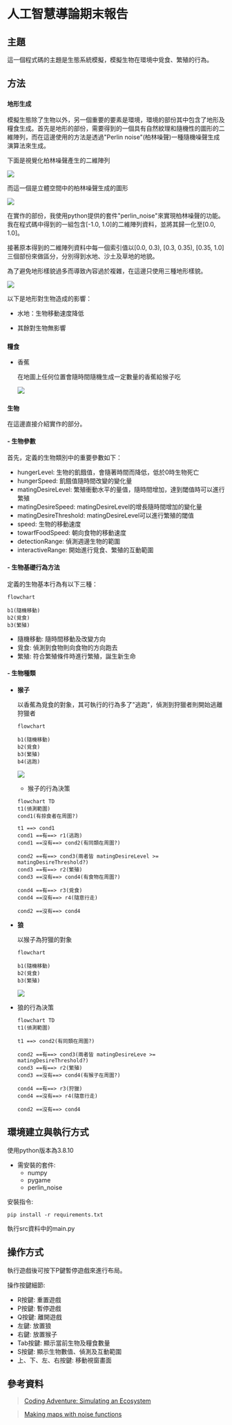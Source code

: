 
# 人工智慧導論期末報告 

## 主題

這一個程式碼的主題是生態系統模擬，模擬生物在環境中覓食、繁殖的行為。


## 方法

### ``地形生成``

模擬生態除了生物以外，另一個重要的要素是環境，環境的部份其中包含了地形及糧食生成。首先是地形的部份，需要得到的一個具有自然紋理和隨機性的圖形的二維陣列，而在這邊使用的方法是透過"Perlin noise"(柏林噪聲)一種隨機噪聲生成演算法來生成。

下面是視覺化柏林噪聲產生的二維陣列

![](images/readme/perlinNoise2d.jpeg)

而這一個是立體空間中的柏林噪聲生成的圖形

![](images/readme/perlinNoise3d.png)

在實作的部份，我使用python提供的套件"perlin_noise"來實現柏林噪聲的功能。
我在程式碼中得到的一組包含[-1.0, 1.0]的二維陣列資料，並將其歸一化至[0.0, 1.0]。

接著原本得到的二維陣列資料中每一個索引值以[0.0, 0.3), [0.3, 0.35), [0.35, 1.0]三個部份來做區分，分別得到水地、沙土及草地的地貌。

為了避免地形樣貌過多而導致內容過於複雜，在這邊只使用三種地形樣貌。

![](images/readme/terrainExample.png)

以下是地形對生物造成的影響：
- 水地：生物移動速度降低

- 其餘對生物無影響

### ``糧食``

- 香蕉

    在地圖上任何位置會隨時間隨機生成一定數量的香蕉給猴子吃

  ![](images/readme/banna.png)

### ``生物``

在這邊直接介紹實作的部分。

#### - 生物參數

首先，定義的生物類別中的重要參數如下：

- hungerLevel: 生物的飢餓值，會隨著時間而降低，低於0時生物死亡 
- hungerSpeed: 飢餓值隨時間改變的變化量
- matingDesireLevel: 繁殖衝動水平的量值，隨時間增加，達到閾值時可以進行繁殖
- matingDesireSpeed: matingDesireLevel的增長隨時間增加的變化量
- matingDesireThreshold: matingDesireLevel可以進行繁殖的閾值
- speed: 生物的移動速度
- towarfFoodSpeed: 朝向食物的移動速度
- detectionRange: 偵測週邊生物的範圍
- interactiveRange: 開始進行覓食、繁殖的互動範圍

#### - 生物基礎行為方法

定義的生物基本行為有以下三種：

```mermaid
flowchart

b1(隨機移動)
b2(覓食)
b3(繁殖)
```

- 隨機移動: 隨時間移動及改變方向
- 覓食: 偵測到食物則向食物的方向跑去
- 繁殖: 符合繁殖條件時進行繁殖，誕生新生命

#### - 生物種類
- **猴子**
  
  以香蕉為覓食的對象，其可執行的行為多了"逃跑"，偵測到狩獵者則開始逃離狩獵者

  ```mermaid
  flowchart

  b1(隨機移動)
  b2(覓食)
  b3(繁殖)
  b4(逃跑)
  ```

  ![](images/readme/monkey.png)

  - 猴子的行為決策

  ```mermaid
  flowchart TD
  t1(偵測範圍) 
  cond1(有掠食者在周圍?)

  t1 ==> cond1
  cond1 ==有==> r1(逃跑)
  cond1 ==沒有==> cond2(有同類在周圍?)

  cond2 ==有==> cond3(兩者皆 matingDesireLevel >= matingDesireThreshold?)
  cond3 ==有==> r2(繁殖)
  cond3 ==沒有==> cond4(有食物在周圍?)

  cond4 ==有==> r3(覓食)
  cond4 ==沒有==> r4(隨意行走)

  cond2 ==沒有==> cond4
  ```

- **狼**

  以猴子為狩獵的對象

  ```mermaid
  flowchart

  b1(隨機移動)
  b2(覓食)
  b3(繁殖)
  ```

  ![](images/readme/wolf.png)


- 狼的行為決策
  ```mermaid
  flowchart TD
  t1(偵測範圍) 

  t1 ==> cond2(有同類在周圍?)

  cond2 ==有==> cond3(兩者皆 matingDesireLeve >= matingDesireThreshold?)
  cond3 ==有==> r2(繁殖)
  cond3 ==沒有==> cond4(有猴子在周圍?)

  cond4 ==有==> r3(狩獵)
  cond4 ==沒有==> r4(隨意行走)

  cond2 ==沒有==> cond4
  ```

## 環境建立與執行方式

使用python版本為3.8.10

- 需安裝的套件:
  - numpy
  - pygame
  - perlin_noise

安裝指令:
```
pip install -r requirements.txt
```

執行src資料中的main.py

## 操作方式
執行遊戲後可按下P鍵暫停遊戲來進行布局。

操作按鍵細節:
- R按鍵: 重置遊戲
- P按鍵: 暫停遊戲
- Q按鍵: 離開遊戲
- 左鍵: 放置狼
- 右鍵: 放置猴子
- Tab按鍵: 顯示當前生物及糧食數量
- S按鍵: 顯示生物數值、偵測及互動範圍
- 上、下、左、右按鍵: 移動視窗畫面


## 參考資料

> [Coding Adventure: Simulating an Ecosystem](https://www.youtube.com/watch?v=r_It_X7v-1E&t=160s)

> [Making maps with noise functions](https://www.redblobgames.com/maps/terrain-from-noise/)

